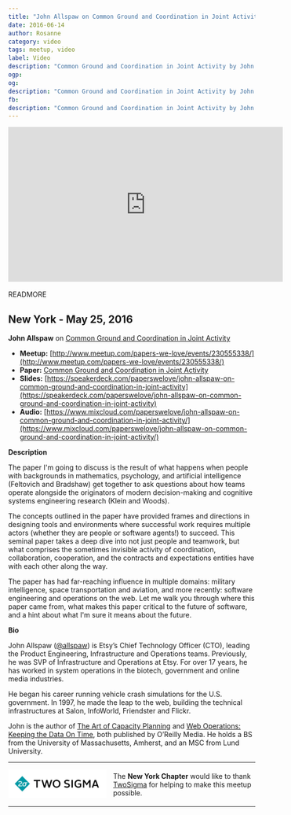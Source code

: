 ```yaml
---
title: "John Allspaw on Common Ground and Coordination in Joint Activity"
date: 2016-06-14
author: Rosanne
category: video
tags: meetup, video
label: Video
description: "Common Ground and Coordination in Joint Activity by John Allspaw on 2016-06-14"
ogp:
og:
description: "Common Ground and Coordination in Joint Activity by John Allspaw on 2016-06-14"
fb:
description: "Common Ground and Coordination in Joint Activity by John Allspaw on 2016-06-14"
---
```


<iframe class="video" width="560" height="315" src="https://www.youtube.com/embed/KgC_N9glqMs" frameborder="0" allowfullscreen></iframe>

READMORE

## New York - May 25, 2016

**John Allspaw** on [Common Ground and Coordination in Joint Activity](http://jeffreymbradshaw.net/publications/Common_Ground_Single.pdf)

* **Meetup:** [http://www.meetup.com/papers-we-love/events/230555338/](http://www.meetup.com/papers-we-love/events/230555338/)
* **Paper:** [Common Ground and Coordination in Joint Activity](http://jeffreymbradshaw.net/publications/Common_Ground_Single.pdf)
* **Slides:** [https://speakerdeck.com/paperswelove/john-allspaw-on-common-ground-and-coordination-in-joint-activity](https://speakerdeck.com/paperswelove/john-allspaw-on-common-ground-and-coordination-in-joint-activity)
* **Audio:** [https://www.mixcloud.com/paperswelove/john-allspaw-on-common-ground-and-coordination-in-joint-activity/](https://www.mixcloud.com/paperswelove/john-allspaw-on-common-ground-and-coordination-in-joint-activity/)

**Description**

The paper I'm going to discuss is the result of what happens when people with backgrounds in mathematics, psychology, and artificial intelligence (Feltovich and Bradshaw) get together to ask questions about how teams operate alongside the originators of modern decision-making and cognitive systems engineering research (Klein and Woods).

The concepts outlined in the paper have provided frames and directions in designing tools and environments where successful work requires multiple actors (whether they are people or software agents!) to succeed. This seminal paper takes a deep dive into not just people and teamwork, but what comprises the sometimes invisible activity of coordination, collaboration, cooperation, and the contracts and expectations entities have with each other along the way.

The paper has had far-reaching influence in multiple domains: military intelligence, space transportation and aviation, and more recently: software engineering and operations on the web. Let me walk you through where this paper came from, what makes this paper critical to the future of software, and a hint about what I'm sure it means about the future.

**Bio**

John Allspaw ([@allspaw](https://twitter.com/allspaw)) is Etsy’s Chief Technology Officer (CTO), leading the Product Engineering, Infrastructure and Operations teams. Previously, he was SVP of Infrastructure and Operations at Etsy. For over 17 years, he has worked in system operations in the biotech, government and online media industries.

He began his career running vehicle crash simulations for the U.S. government. In 1997, he made the leap to the web, building the technical infrastructures at Salon, InfoWorld, Friendster and Flickr.

John is the author of [The Art of Capacity Planning](http://shop.oreilly.com/product/9780596518585.do) and [Web Operations: Keeping the Data On Time](http://shop.oreilly.com/product/0636920000136.do), both published by O’Reilly Media. He holds a BS from the University of Massachusetts, Amherst, and an MSC from Lund University.

---

<p style="display: flex; flex-direction: row; justify-content: center; align-items: center;">
<a href="https://www.twosigma.com/"><img src="/images/TwoSigma_RGB.jpg" alt="TwoSigma" title="TwoSigma - Platinum Sponsor of Papers We Love NYC" style="width: 200px; margin: 0 1em 0 0;"></a> <span style="flex: 1;">The <strong>New York Chapter</strong> would like to thank <a href="http://www.twosigma.com">TwoSigma</a> for helping to make this meetup possible.</span>
</p>

---
